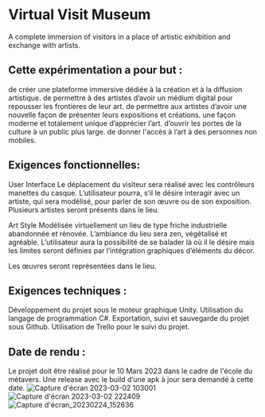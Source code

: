 # Virtual Visit Museum
A complete immersion of visitors in a place of artistic exhibition and exchange with artists.
## Cette expérimentation a pour but :  
de créer une plateforme immersive dédiée à la création et à la diffusion artistique.
de permettre à des artistes d’avoir un médium digital pour repousser les frontières de leur art. 
de permettre aux artistes d’avoir une nouvelle façon de présenter leurs expositions et créations. 
une façon moderne et totalement unique d’apprécier l’art. 
d’ouvrir les portes de la culture à un public plus large.
de donner l'accès à l’art à des personnes non mobiles. 
## Exigences fonctionnelles: 
User Interface 
Le déplacement du visiteur sera réalisé avec les contrôleurs manettes du casque.
L’utilisateur pourra, s’il le désire interagir avec un artiste, qui sera modélisé, pour parler de son œuvre ou de son exposition. 
Plusieurs artistes seront présents dans le lieu.

Art Style 
Modélisée virtuellement un lieu de type friche industrielle abandonnée et rénovée. 
L’ambiance du lieu sera zen, végétalisé et agréable.
L’utilisateur aura la possibilité de se balader là où il le désire mais les limites seront définies par l’intégration graphiques d’éléments du décor. 

  Les œuvres seront représentées dans le lieu. 

## Exigences techniques : 
Développement du projet sous le moteur graphique Unity.
Utilisation du langage de programmation C#.
Exportation, suivi et sauvegarde du projet sous Github.
Utilisation de Trello pour le suivi du projet. 
## Date de rendu : 
Le projet doit être réalisé pour le 10 Mars 2023 dans le cadre de l'école du métavers. 
Une release avec le build d’une apk à jour sera demandé à cette date. 
![Capture d'écran 2023-03-02 103001](https://user-images.githubusercontent.com/101596380/222557632-1154a405-9104-4e52-83db-c59710e11c13.png)
![Capture d'écran 2023-03-02 222409](https://user-images.githubusercontent.com/101596380/222557635-082af134-5756-463c-867c-1d3c86dac570.png)
![Capture d'écran_20230224_152636](https://user-images.githubusercontent.com/101596380/221210903-77287733-613b-4ea8-9a4f-36e4620ed9a5.png)
